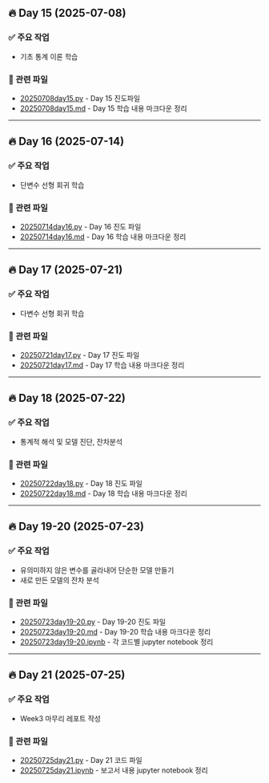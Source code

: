 ## 🔥 Day 15 (2025-07-08)

### ✅ 주요 작업
- 기초 통계 이론 학습

### 📂 관련 파일
- [20250708day15.py](day1/20250708day15.py) - Day 15 진도파일
- [20250708day15.md](day1/20250708day15.md) - Day 15 학습 내용 마크다운 정리
---
## 🔥 Day 16 (2025-07-14)

### ✅ 주요 작업
- 단변수 선형 회귀 학습

### 📂 관련 파일
- [20250714day16.py](day2/20250714day16.py) - Day 16 진도 파일
- [20250714day16.md](day2/20250714day16.md) - Day 16 학습 내용 마크다운 정리
---
## 🔥 Day 17 (2025-07-21)

### ✅ 주요 작업
- 다변수 선형 회귀 학습

### 📂 관련 파일
- [20250721day17.py](day3/20250721day17.py) - Day 17 진도 파일
- [20250721day17.md](day3/20250721day17.md) - Day 17 학습 내용 마크다운 정리

---
## 🔥 Day 18 (2025-07-22)

### ✅ 주요 작업
- 통계적 해석 및 모델 진단, 잔차분석

### 📂 관련 파일
- [20250722day18.py](day4/20250722day18.py) - Day 18 진도 파일
- [20250722day18.md](day4/20250722day18.md) - Day 18 학습 내용 마크다운 정리

---
## 🔥 Day 19-20 (2025-07-23)

### ✅ 주요 작업
- 유의미하지 않은 변수를 골라내어 단순한 모델 만들기
- 새로 만든 모델의 잔차 분석

### 📂 관련 파일
- [20250723day19-20.py](day5/20250723day19-20.py) - Day 19-20 진도 파일
- [20250723day19-20.md](day5/20250723day19-20.md) - Day 19-20 학습 내용 마크다운 정리
- [20250723day19-20.ipynb](day5/20250723day19-20.ipynb) - 각 코드별 jupyter notebook 정리

---
## 🔥 Day 21 (2025-07-25)

### ✅ 주요 작업
- Week3 마무리 레포트 작성
### 📂 관련 파일
- [20250725day21.py](day7/20250725day21.py) - Day 21 코드 파일
- [20250725day21.ipynb](day7/20250725day21.ipynb) - 보고서 내용 jupyter notebook 정리




